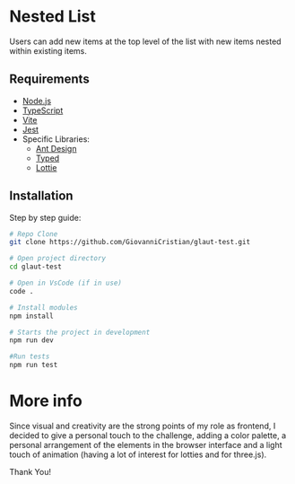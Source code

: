 # Nested List

Users can add new items at the top level of the list with new items nested within existing items.

## Requirements

- [Node.js](https://nodejs.org/)
- [TypeScript](https://www.typescriptlang.org/)
- [Vite](https://vitejs.dev/)
- [Jest](https://jestjs.io/)
- Specific Libraries:
  - [Ant Design](https://ant.design/)
  - [Typed](https://typed.js/)
  - [Lottie](https://airbnb.io/lottie/)

## Installation

Step by step guide:

```bash
# Repo Clone
git clone https://github.com/GiovanniCristian/glaut-test.git

# Open project directory
cd glaut-test

# Open in VsCode (if in use)
code .

# Install modules
npm install

# Starts the project in development
npm run dev

#Run tests
npm run test
```

# More info

Since visual and creativity are the strong points of my role as frontend, I decided to give a personal touch to the challenge, adding a color palette, a personal arrangement of the elements in the browser interface and a light touch of animation (having a lot of interest for lotties and for three.js).

Thank You!
